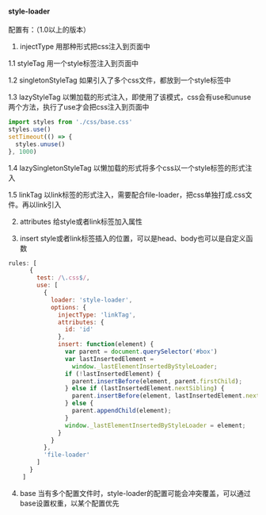 #### style-loader
配置有：（1.0以上的版本）
1. injectType 用那种形式把css注入到页面中
 
1.1 styleTag 用一个style标签注入到页面中

1.2 singletonStyleTag 如果引入了多个css文件，都放到一个style标签中

1.3 lazyStyleTag 以懒加载的形式注入，即使用了该模式，css会有use和unuse两个方法，执行了use才会把css注入到页面中
```js
import styles from './css/base.css'
styles.use()
setTimeout(() => {
  styles.unuse()
}, 1000)
```

1.4 lazySingletonStyleTag 以懒加载的形式将多个css以一个style标签的形式注入

1.5 linkTag 以link标签的形式注入，需要配合file-loader，把css单独打成.css文件。再以link引入

2. attributes 给style或者link标签加入属性

3. insert style或者link标签插入的位置，可以是head、body也可以是自定义函数
```js
rules: [
      {
        test: /\.css$/,
        use: [
          {
            loader: 'style-loader',
            options: { 
              injectType: 'linkTag',
              attributes: {
                id: 'id'
              },
              insert: function(element) {
                var parent = document.querySelector('#box')
                var lastInsertedElement =
                  window._lastElementInsertedByStyleLoader;
                if (!lastInsertedElement) {
                  parent.insertBefore(element, parent.firstChild);
                } else if (lastInsertedElement.nextSibling) {
                  parent.insertBefore(element, lastInsertedElement.nextSibling);
                } else {
                  parent.appendChild(element);
                }
                window._lastElementInsertedByStyleLoader = element;
              }
            }
          },
          'file-loader'
        ]
      }
    ]
```

4. base 当有多个配置文件时，style-loader的配置可能会冲突覆盖，可以通过base设置权重，以某个配置优先